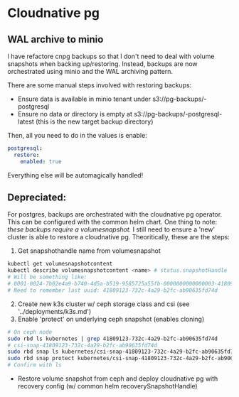 # Cloudnative pg
## WAL archive to minio
I have refactore cnpg backups so that I don't need to deal with volume snapshots when backing up/restoring. Instead, backups are now orchestrated using minio and the WAL archiving pattern.

There are some manual steps involved with restoring backups:
- Ensure data is available in minio tenant under s3://pg-backups/<namespace>-postgresql
- Ensure no data or directory is empty at s3://pg-backups/<namespace>-postgresql-latest (this is the new target backup directory)

Then, all you need to do in the values is enable:
```yaml
postgresql:
  restore:
    enabled: true
```
Everything else will be automagically handled!

## Depreciated:
For postgres, backups are orchestrated with the cloudnative pg operator. This can be configured with the common helm chart. One thing to note: *these backups require a volumesnapshot.* I still need to ensure a 'new' cluster is able to restore a cloudnative pg. Theoritically, these are the steps:
1. Get snapshothandle name from volumesnapshot
```bash
kubectl get volumesnapshotcontent
kubectl describe volumesnapshotcontent <name> # status.snapshotHandle
# Will be something like:
# 0001-0024-7b02e4a9-b740-4d5a-b519-9585725a55fb-0000000000000003-41809123-732c-4a29-b2fc-ab90635fd74d
# Need to remember last uuid: 41809123-732c-4a29-b2fc-ab90635fd74d
```
2.  Create new k3s cluster w/ ceph storage class and csi (see '../deployments/k3s.md')
3. Enable 'protect' on underlying ceph snapshot (enables cloning)
```bash
# On ceph node
sudo rbd ls kubernetes | grep 41809123-732c-4a29-b2fc-ab90635fd74d
# csi-snap-41809123-732c-4a29-b2fc-ab90635fd74d
sudo rbd snap ls kubernetes/csi-snap-41809123-732c-4a29-b2fc-ab90635fd74d
sudo rbd snap protect kubernetes/csi-snap-41809123-732c-4a29-b2fc-ab90635fd74d@csi-snap-41809123-732c-4a29-b2fc-ab90635fd74d
# Confirm with ls
```
- Restore volume snapshot from ceph and deploy cloudnative pg with recovery config (w/ common helm recoverySnapshotHandle)